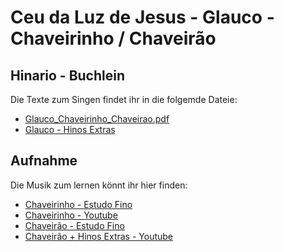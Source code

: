  # Ceu da Luz de Jesus - Glauco - Chaveirinho / Chaveirão

 ## Hinario - Buchlein
 Die Texte zum Singen findet ihr in die folgemde Dateie:
 * [Glauco_Chaveirinho_Chaveirao.pdf](https://github.com/Ceu-Da-Luz-De-Jesus/hinarien/blob/main/Glauco/Glauco_Chaveirinho_Chaveirao.pdf)
 * [Glauco - Hinos Extras](https://github.com/Ceu-Da-Luz-De-Jesus/hinarien/blob/main/Glauco/Glauco_Hinos_Extras.pdf)


 ## Aufnahme
 Die Musik zum lernen könnt ihr hier finden:
 * [Chaveirinho - Estudo Fino](https://estudofino.org/o-chaveirinho)
 * [Chaveirinho - Youtube](https://youtu.be/94Wtt1d7B20?si=NJVQ1juORe20TWSf)
 * [Chaveirão - Estudo Fino](https://estudofino.org/chaveirao)
 * [Chaveirão + Hinos Extras -  Youtube ](https://www.youtube.com/watch?v=P7rafRqBMLk)
